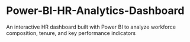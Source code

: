 # Power-BI-HR-Analytics-Dashboard
An interactive HR dashboard built with Power BI to analyze workforce composition, tenure, and key performance indicators
